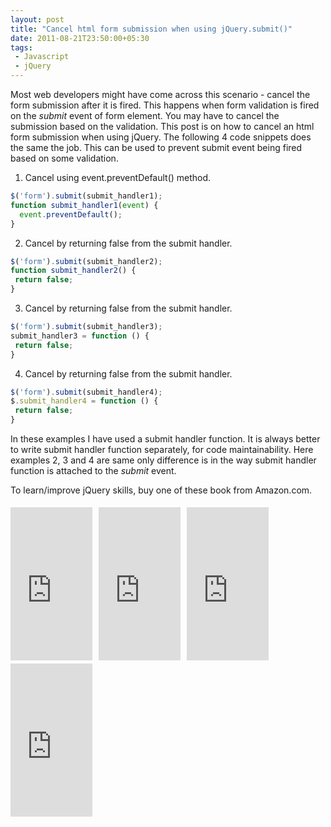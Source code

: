 ```yaml
---
layout: post
title: "Cancel html form submission when using jQuery.submit()"
date: 2011-08-21T23:50:00+05:30
tags:
 - Javascript
 - jQuery
---
```

Most web developers might have come across this scenario - cancel the form submission after it is fired. This happens when form validation is fired on the <i>submit</i>&nbsp;event of form element. You may have to cancel the submission based on the validation.
This post is on how to cancel an html form submission when using jQuery. The following 4 code snippets does the same the job. This can be used to prevent submit event being fired based on some validation.

1. Cancel using event.preventDefault() method.
``` js
$('form').submit(submit_handler1);
function submit_handler1(event) {
  event.preventDefault();
}
```

2. Cancel by returning false from the submit handler.
``` js
$('form').submit(submit_handler2);
function submit_handler2() {
 return false;
}
```

3. Cancel by returning false from the submit handler.
``` js
$('form').submit(submit_handler3);
submit_handler3 = function () {
 return false;
}
```

4. Cancel by returning false from the submit handler.
``` js
$('form').submit(submit_handler4);
$.submit_handler4 = function () {
 return false;
}
```

In these examples I have used a submit handler function. It is always better to write submit handler function separately, for code maintainability. Here examples 2, 3 and 4 are same only difference is in the way submit handler function is attached to the <i>submit</i> event.

To learn/improve jQuery skills, buy one of these book from Amazon.com.
<iframe align="left" frameborder="0" marginheight="0" marginwidth="0" scrolling="no" src="http://rcm.amazon.com/e/cm?t=thelaccur-20&amp;o=1&amp;p=8&amp;l=bpl&amp;asins=0980576857&amp;fc1=000000&amp;IS2=1&amp;lt1=_blank&amp;m=amazon&amp;lc1=0000FF&amp;bc1=000000&amp;bg1=FFFFFF&amp;f=ifr" style="align: left; height: 245px; padding-right: 10px; padding-top: 5px; width: 131px;"></iframe> <iframe align="left" frameborder="0" marginheight="0" marginwidth="0" scrolling="no" src="http://rcm.amazon.com/e/cm?t=thelaccur-20&amp;o=1&amp;p=8&amp;l=bpl&amp;asins=0596159773&amp;fc1=000000&amp;IS2=1&amp;lt1=_blank&amp;m=amazon&amp;lc1=0000FF&amp;bc1=000000&amp;bg1=FFFFFF&amp;f=ifr" style="align: left; height: 245px; padding-right: 10px; padding-top: 5px; width: 131px;"></iframe><iframe align="left" frameborder="0" marginheight="0" marginwidth="0" scrolling="no" src="http://rcm.amazon.com/e/cm?t=thelaccur-20&amp;o=1&amp;p=8&amp;l=bpl&amp;asins=1847199720&amp;fc1=000000&amp;IS2=1&amp;lt1=_blank&amp;m=amazon&amp;lc1=0000FF&amp;bc1=000000&amp;bg1=FFFFFF&amp;f=ifr" style="align: left; height: 245px; padding-right: 10px; padding-top: 5px; width: 131px;"></iframe><iframe align="left" frameborder="0" marginheight="0" marginwidth="0" scrolling="no" src="http://rcm.amazon.com/e/cm?t=thelaccur-20&amp;o=1&amp;p=8&amp;l=bpl&amp;asins=1935182323&amp;fc1=000000&amp;IS2=1&amp;lt1=_blank&amp;m=amazon&amp;lc1=0000FF&amp;bc1=000000&amp;bg1=FFFFFF&amp;f=ifr" style="align: left; height: 245px; padding-right: 10px; padding-top: 5px; width: 131px;"></iframe>
